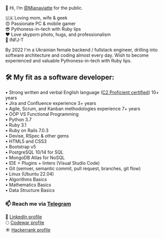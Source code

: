 👋 Hi, I’m [@Mianaviatte](https://www.instagram.com/mianaviatte/) for the public.  

🇺🇦 Loving mom, wife & geek  
😍 Passionate PC & mobile gamer  
😎 Pythoness-in-tech with Ruby lips  
❤️ Love skyporn photo, hugs, and professionalism  
🙏 INFJ-T  

By 2022 I'm a Ukrainian female backend / fullstack engineer, drilling into software architecture and coding almost every day. 
Wish to become experienced and valuable Pythoness-in-tech with Ruby lips.

## 🛠 My fit as a software developer:  

• Strong written and verbal English language ([C2 Proficient certified](https://www.efset.org/cert/b8kYWD)) 10+ years  
• Jira and Confluence experience 3+ years  
• Agile, Scrum, and Kanban methodologies experience 7+ years  
• OOP VS Functional Programming  
• Python 3.7  
• Ruby 3.1  
• Ruby on Rails 7.0.3  
• Devise, RSpec & other gems  
• HTML5 and CSS3  
• Bootstrap v5  
• PostgreSQL 10/14 for SQL  
• MongoDB Atlas for NoSQL  
• IDE + Plugins + linters (Visual Studio Code)  
• Git (semver, semantic commit, pull request, branches, git flow)  
• Linux (Ubuntu 22.04)  
• Algorithms Basics  
• Mathematics Basics  
• Data Structure Basics  
  
### 📫 Reach me via [Telegram](https://t.me/Mianaviatte)  
🔮 [LinkedIn profile](https://www.linkedin.com/in/mianaviatte/)  
🌕 [Codewar profile](https://www.codewars.com/users/Mianaviatte)  
☀️ [Hackerrank profile](https://www.hackerrank.com/mianaviatte)  

<!---
Mianaviatte/Mianaviatte is a ✨ special ✨ repository because its `README.md` (this file) appears on your GitHub profile.
You can click the Preview link to take a look at your changes.
--->
